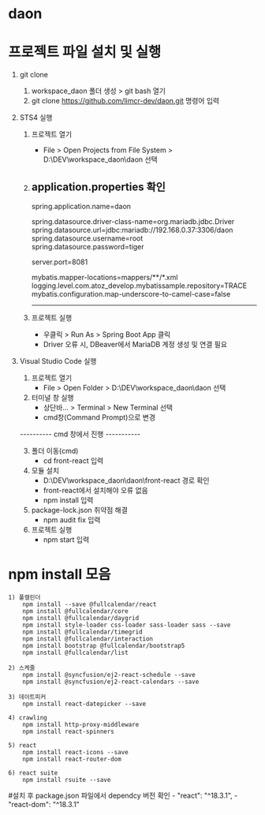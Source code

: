 # daon

# 프로젝트 파일 설치 및 실행
1. git clone 
    1) workspace_daon 폴더 생성 > git bash 열기
    2) git clone https://github.com/limcr-dev/daon.git 명령어 입력

2. STS4 실행
    1) 프로젝트 열기
        - File > Open Projects from File System > D:\DEV\workspace_daon\daon 선택
    2) application.properties 확인
        ----------------------------------------------------------------
        spring.application.name=daon

       
        spring.datasource.driver-class-name=org.mariadb.jdbc.Driver
        spring.datasource.url=jdbc:mariadb://192.168.0.37:3306/daon
        spring.datasource.username=root
        spring.datasource.password=tiger

       
        server.port=8081

       
        mybatis.mapper-locations=mappers/**/*.xml
        logging.level.com.atoz_develop.mybatissample.repository=TRACE
        mybatis.configuration.map-underscore-to-camel-case=false
      
        ----------------------------------------------------------------

    3) 프로젝트 실행
        - 우클릭 > Run As > Spring Boot App 클릭
        - Driver 오류 시, DBeaver에서 MariaDB 계정 생성 및 연결 필요

3. Visual Studio Code 실행
    1) 프로젝트 열기
        - File > Open Folder > D:\DEV\workspace_daon\daon 선택
    2) 터미널 창 실행
        - 상단바... > Terminal > New Terminal 선택
        - cmd창(Command Prompt)으로 변경
    
    ---------- cmd 창에서 진행 -----------
   
    3) 폴더 이동(cmd)
        - cd front-react 입력
    4) 모듈 설치
        - D:\DEV\workspace_daon\daon\front-react 경로 확인
        - front-react에서 설치해야 오류 없음
        - npm install 입력
    5) package-lock.json 취약점 해결
        - npm audit fix 입력
    6) 프로젝트 실행
        - npm start 입력


# npm install 모음
    1) 풀캘린더
        npm install --save @fullcalendar/react
        npm install @fullcalendar/core
        npm install @fullcalendar/daygrid
        npm install style-loader css-loader sass-loader sass --save
        npm install @fullcalendar/timegrid
        npm install @fullcalendar/interaction
        npm install bootstrap @fullcalendar/bootstrap5
        npm install @fullcalendar/list

    2) 스케줄
        npm install @syncfusion/ej2-react-schedule --save
        npm install @syncfusion/ej2-react-calendars --save

    3) 데이트피커
        npm install react-datepicker --save

    4) crawling
        npm install http-proxy-middleware
        npm install react-spinners
        
    5) react
        npm install react-icons --save
        npm install react-router-dom

    6) react suite
        npm install rsuite --save

#설치 후 package.json 파일에서 dependcy 버전 확인
    - "react": "^18.3.1",
    - "react-dom": "^18.3.1"
